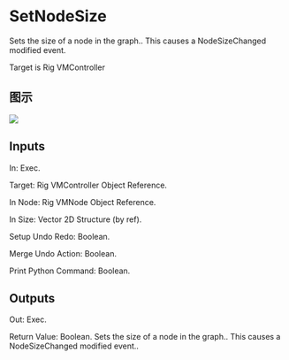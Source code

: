 # SetNodeSize

Sets the size of a node in the graph.. This causes a NodeSizeChanged modified event.

Target is Rig VMController

## 图示

![]($-20221218-20435070.png)

## Inputs

In: Exec.

Target: Rig VMController Object Reference.

In Node: Rig VMNode Object Reference.

In Size: Vector 2D Structure (by ref).

Setup Undo Redo: Boolean.

Merge Undo Action: Boolean.

Print Python Command: Boolean.  

## Outputs

Out: Exec.

Return Value: Boolean. Sets the size of a node in the graph.. This causes a NodeSizeChanged modified event..

